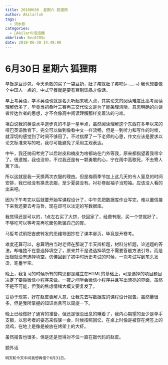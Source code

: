 ```yaml
---
title: 20180630  星期六 狐狸雨
author: Akilarlxh
tags:
  - 流水账
categories:
  - 🍬Akilarの泡泡糖
abbrlink: 6ec6789c
date: 2018-06-30 14:48:00
---
```

# 6月30日 星期六 狐狸雨

早饭是豆沙包，今天勇敢的买了一袋豆奶，肚子疼就肚子疼吧(๑-﹏-๑)
我也想要像个中国人一点的，中式早餐就是要有豆制饮品才像话。

早上考英语，学术英语也就是名头听起来唬人点，其实论文的阅读难度比高考阅读理解低多了，毕竟当初桑叶三赛再三交代论文是为了能条理清晰，意思明确的向读者传达作者的思想，才不会像高中阅读理解那样变着法的刁难。

坦白说我的英语水平退步真的不是一星半点，虽然阅读理解这个东西在多年以来的哑巴英语教育下，完全可以做到像看中文一样流畅，但是一到听力和写作的时候，就深切的感觉到了时间不够用了。不过揣摩了一下老师的心思，作文应该是要求以论文标准来写的吧，我尽可能避免了采用主观表达。

中午，我还纳闷考完了以后赵皮和楠皮为啥都站在门外等我，原来都指望着我带伞了。很遗憾，我也没带，不过我还是有一颗勇敢的心，宁在雨中高歌死，不去寄人篱下活。

所以这就是我一天换两次衣服的理由。但是梅雨季节加上这几天的令人窒息的时间安排，我已经没有换洗衣服，至少夏装没有。衬衫卷起袖子当短袖。应该没人看的出来吧。

因为下午考完以后就要开始写课程设计了，中午先把数据库作业写完，难以置信接下来我还要去考马哲，现在却可以淡定的写数据库。

我觉得还是可以的，1点左右买了大饼，快回家了，经费有限，买一个饼就好了，不够吃可以等考完再吃面包欺骗自己的胃。

马哲考试前把吉皮转发的思维导图抄在了课本扉页，毕竟是开卷考。

难度还算可以，总算明白当时老师在那说了半天辨析题，材料分析题，论述题的答法，却唯独不在意选择填空了，原来并不是说选择填空不需要答题方法引导，而是压根就没有选择填空。仿佛回到了初中时历史考试的时候，一次考试写到笔头发烫，笔墨半空。

晚上，我复习的时候所有的构思都是建立在HTML的基础上，可是选择的项目题目决定了要靠微信小程序来做。一夜之间学会微信小程序并且写出漂亮的界面，虽然不是不可能，但我的焦虑情绪大概又要复发了。

妥协于现实，好在赵皮善解人意，让我先去写数据库的课程设计报告。虽然量很多，但是我所掌握的知识尚且可以周旋一下。

晚上已经做好了通宵的准备，但还是很没出息的睡着了，我内心期望的至少是单手支额，以思考者的姿态来假寐一会，时候按照回忆，在桌上时像是被穿在烤签上的烧鸡，在地上是像是被放在烤架上的大虾。

虽然报告也很多，但是还是觉得对不住一直在敲代码的赵皮。

题外话
```
明天和今天中间我想再借个6月31日。
```



　　

